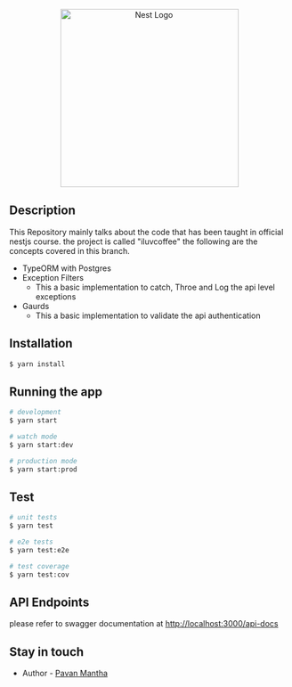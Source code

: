 <p align="center">
  <a href="http://nestjs.com/" target="blank"><img src="https://nestjs.com/img/logo_text.svg" width="320" alt="Nest Logo" /></a>
</p>

[travis-image]: https://api.travis-ci.org/nestjs/nest.svg?branch=master
[travis-url]: https://travis-ci.org/nestjs/nest
[linux-image]: https://img.shields.io/travis/nestjs/nest/master.svg?label=linux
[linux-url]: https://travis-ci.org/nestjs/nest
  
## Description

This Repository mainly talks about the code that has been taught in official nestjs course. the project is called "iluvcoffee"
the following are the concepts covered in this branch.

- TypeORM with Postgres
- Exception Filters
    - This a basic implementation to catch, Throe and Log the api level exceptions
- Gaurds
    - This a basic implementation to validate the api authentication  

## Installation

```bash
$ yarn install
```

## Running the app

```bash
# development
$ yarn start

# watch mode
$ yarn start:dev

# production mode
$ yarn start:prod
```

## Test

```bash
# unit tests
$ yarn test

# e2e tests
$ yarn test:e2e

# test coverage
$ yarn test:cov
```

## API Endpoints
please refer to swagger documentation at [http://localhost:3000/api-docs](http://localhost:3000/api-docs)


## Stay in touch

- Author - [Pavan Mantha](https://github.com/pavanjava)